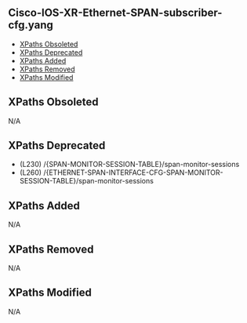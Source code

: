 ## Cisco-IOS-XR-Ethernet-SPAN-subscriber-cfg.yang

- [XPaths Obsoleted](#xpaths-obsoleted)
- [XPaths Deprecated](#xpaths-deprecated)
- [XPaths Added](#xpaths-added)
- [XPaths Removed](#xpaths-removed)
- [XPaths Modified](#xpaths-modified)

## XPaths Obsoleted

N/A

## XPaths Deprecated

- (L230)	/{SPAN-MONITOR-SESSION-TABLE}/span-monitor-sessions
- (L260)	/{ETHERNET-SPAN-INTERFACE-CFG-SPAN-MONITOR-SESSION-TABLE}/span-monitor-sessions

## XPaths Added

N/A

## XPaths Removed

N/A

## XPaths Modified

N/A

